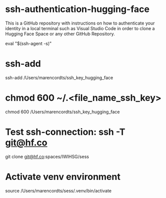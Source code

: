 # ssh-authentication-hugging-face
This is a GitHub repository with instructions on how to authenticate your identity in a local terminal such as Visual Studio Code in order to clone a Hugging Face Space or any other GitHub Repository.

eval "$(ssh-agent -s)"

# ssh-add <path-to-file>

ssh-add /Users/marencordts/ssh_key_hugging_face

# chmod 600 ~/.<file_name_ssh_key>

chmod 600 /Users/marencordts/ssh_key_hugging_face

# Test ssh-connection: ssh -T git@hf.co

git clone git@hf.co:spaces/IWIHSG/sess

# Activate venv environment

source /Users/marencordts/sess/.venv/bin/activate

